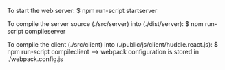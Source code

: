 

To start the web server:
  $ npm run-script startserver

To compile the server source (./src/server) into (./dist/server):
  $ npm run-script compileserver

To compile the client (./src/client) into (./public/js/client/huddle.react.js):
  $ npm run-script compileclient
  --> webpack configuration is stored in ./webpack.config.js

